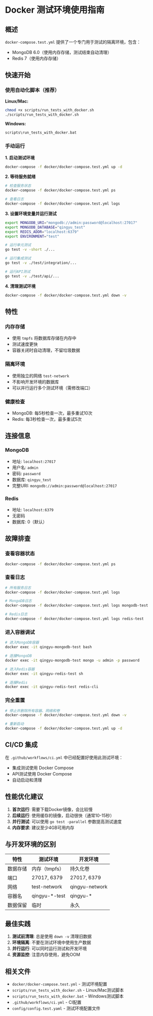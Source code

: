 # Docker 测试环境使用指南

## 概述

`docker-compose.test.yml` 提供了一个专门用于测试的隔离环境，包含：
- MongoDB 6.0（使用内存存储，测试结束自动清理）
- Redis 7（使用内存存储）

## 快速开始

### 使用自动化脚本（推荐）

**Linux/Mac:**
```bash
chmod +x scripts/run_tests_with_docker.sh
./scripts/run_tests_with_docker.sh
```

**Windows:**
```cmd
scripts\run_tests_with_docker.bat
```

### 手动运行

**1. 启动测试环境**
```bash
docker-compose -f docker/docker-compose.test.yml up -d
```

**2. 等待服务就绪**
```bash
# 检查服务状态
docker-compose -f docker/docker-compose.test.yml ps

# 查看日志
docker-compose -f docker/docker-compose.test.yml logs
```

**3. 设置环境变量并运行测试**
```bash
export MONGODB_URI="mongodb://admin:password@localhost:27017"
export MONGODB_DATABASE="qingyu_test"
export REDIS_ADDR="localhost:6379"
export ENVIRONMENT="test"

# 运行单元测试
go test -v -short ./...

# 运行集成测试
go test -v ./test/integration/...

# 运行API测试
go test -v ./test/api/...
```

**4. 清理测试环境**
```bash
docker-compose -f docker/docker-compose.test.yml down -v
```

## 特性

### 内存存储
- 使用 `tmpfs` 将数据库存储在内存中
- 测试速度更快
- 容器关闭时自动清理，不留垃圾数据

### 隔离环境
- 使用独立的网络 `test-network`
- 不影响开发环境的数据库
- 可以并行运行多个测试环境（需修改端口）

### 健康检查
- MongoDB: 每5秒检查一次，最多重试10次
- Redis: 每3秒检查一次，最多重试5次

## 连接信息

### MongoDB
- 地址: `localhost:27017`
- 用户名: `admin`
- 密码: `password`
- 数据库: `qingyu_test`
- 完整URI: `mongodb://admin:password@localhost:27017`

### Redis
- 地址: `localhost:6379`
- 无密码
- 数据库: 0（默认）

## 故障排查

### 查看容器状态
```bash
docker-compose -f docker/docker-compose.test.yml ps
```

### 查看日志
```bash
# 所有服务日志
docker-compose -f docker/docker-compose.test.yml logs

# MongoDB日志
docker-compose -f docker/docker-compose.test.yml logs mongodb-test

# Redis日志
docker-compose -f docker/docker-compose.test.yml logs redis-test
```

### 进入容器调试
```bash
# 进入MongoDB容器
docker exec -it qingyu-mongodb-test bash

# 连接MongoDB
docker exec -it qingyu-mongodb-test mongo -u admin -p password

# 进入Redis容器
docker exec -it qingyu-redis-test sh

# 连接Redis
docker exec -it qingyu-redis-test redis-cli
```

### 完全重置
```bash
# 停止并删除所有容器、网络和卷
docker-compose -f docker/docker-compose.test.yml down -v

# 重新启动
docker-compose -f docker/docker-compose.test.yml up -d
```

## CI/CD 集成

在 `.github/workflows/ci.yml` 中已经配置好使用此测试环境：
- 集成测试使用 Docker Compose
- API测试使用 Docker Compose
- 自动启动和清理

## 性能优化建议

1. **首次运行**: 需要下载Docker镜像，会比较慢
2. **后续运行**: 使用缓存的镜像，启动很快（通常10-15秒）
3. **并行测试**: 可以使用 `go test -parallel` 参数提高测试速度
4. **内存要求**: 建议至少4GB可用内存

## 与开发环境的区别

| 特性 | 测试环境 | 开发环境 |
|------|---------|---------|
| 数据存储 | 内存（tmpfs） | 持久化卷 |
| 端口 | 27017, 6379 | 27017, 6379 |
| 网络 | test-network | qingyu-network |
| 容器名 | qingyu-*-test | qingyu-* |
| 数据保留 | 临时 | 永久 |

## 最佳实践

1. **测试前清理**: 总是使用 `down -v` 清理旧数据
2. **环境隔离**: 不要在测试环境中使用生产数据
3. **并行运行**: 可以同时运行测试和开发环境
4. **资源监控**: 注意内存使用，避免OOM

## 相关文件

- `docker/docker-compose.test.yml` - 测试环境配置
- `scripts/run_tests_with_docker.sh` - Linux/Mac测试脚本
- `scripts/run_tests_with_docker.bat` - Windows测试脚本
- `.github/workflows/ci.yml` - CI配置
- `config/config.test.yaml` - 测试环境配置文件

